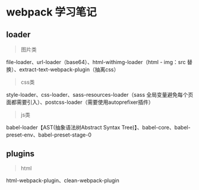 # webpack 学习笔记


## loader

> 图片类

file-loader、url-loader（base64）、html-withimg-loader（html - img：src 替换）、extract-text-webpack-plugin（抽离css）

> css类

style-loader、css-loader、sass-resources-loader（sass 全局变量避免每个页面都需要引入）、postcss-loader（需要使用autoprefixer插件）

> js类

babel-loader【AST(抽象语法树Abstract Syntax Tree)】、babel-core、babel-preset-env、babel-preset-stage-0
## plugins

> html

html-webpack-plugin、clean-webpack-plugin